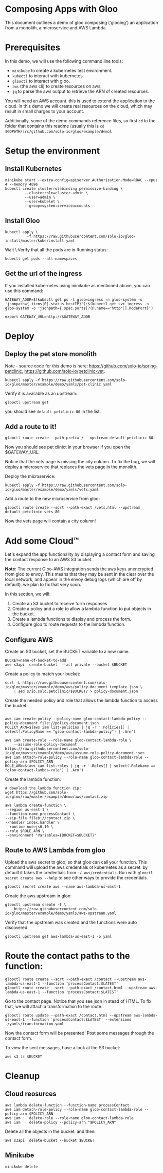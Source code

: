 Composing Apps with Gloo
==========
This document outlines a demo of gloo composing ('glooing') an application from a monolith, a microservice and AWS Lambda.

# Prerequisites
In this demo, we will use the following command line tools:

- `minikube` to create a kubernetes test environment.
- `kubectl` to interact with kubernetes.
- `glooctl` to interact with gloo.
- `aws` (the aws cli) to create resources on aws.
- `jq` to parse the aws output to retrieve the ARN of created resources.

You will need an AWS account. this is used to extend the application to the cloud. In this demo 
we will create real resources on the cloud, which may result in small charges to your account.

Additionally, some of the demo commands reference files, so first `cd` to the folder that contains 
this readme (usually this is `cd $GOPATH/src/github.com/solo-io/gloo/example/demo`).

# Setup the environment

## Install Kubernetes

```shell
minikube start --extra-config=apiserver.Authorization.Mode=RBAC --cpus 4 --memory 4096
kubectl create clusterrolebinding permissive-binding \
         --clusterrole=cluster-admin \
         --user=admin \
         --user=kubelet \
         --group=system:serviceaccounts
```

## Install Gloo
```shell
kubectl apply \
          -f https://raw.githubusercontent.com/solo-io/gloo-install/master/kube/install.yaml
```

Wait \ Verify that all the pods are in Running status:
```
kubectl get pods --all-namespaces
```

## Get the url of the ingress
If you installed kubernetes using minikube as mentioned above, you can use this command:
```shell
GATEWAY_ADDR=$(kubectl get po -l gloo=ingress -n gloo-system -o 'jsonpath={.items[0].status.hostIP}'):$(kubectl get svc ingress -n gloo-system -o 'jsonpath={.spec.ports[?(@.name=="http")].nodePort}')

export GATEWAY_URL=http://$GATEWAY_ADDR
```

# Deploy
## Deploy the pet store monolith

Note - source code for this demo is here: https://github.com/solo-io/spring-petclinic, https://github.com/solo-io/petclinic-vet.

```shell
kubectl apply -f https://raw.githubusercontent.com/solo-io/gloo/master/example/demo/yamls/pet-clinic.yaml
```

Verify it is available as an upstream:

```shell
glooctl upstream get
```

you should see `default-petclinic-80` in the list.

## Add a route to it!

```shell
glooctl route create --path-prefix / --upstream default-petclinic-80
```

Now you should see pet clinict in your browser if you open the $GATEWAY_URL.

Notice that the vets page is missing the city column. To fix the bug, we will deploy a microservice that replaces the vets page in the monolith.

Deploy the microservice:

```shell
kubectl apply -f https://raw.githubusercontent.com/solo-io/gloo/master/example/demo/yamls/vets.yaml
```

Add a route to the new microservice from gloo:

```shell
glooctl route create --sort --path-exact /vets.html --upstream default-petclinic-vets-80
```

Now the vets page will contain a city column!

# Add some Cloud™

Let's expand the app functionality by displaying a contact form and saving the contact response to an AWS S3 bucket.

**Note:** The current Gloo-AWS integration sends the aws keys unencrypted from gloo to envoy. This means
that they may be sent in the clear over the local network, and appear in the envoy debug logs (which are off by default). we plan to fix that very soon.

In this section, we will:
1. Create an S3 bucket to receive form responses
2. Create a policy and a role to allow a lambda function to put objects in the bucket.
3. Create a lambda functions to display and process the form.
4. Configure gloo to route requests to the lambda function.

## Configure AWS

Create an S3 bucket, set the BUCKET variable to a new name.
```shell
BUCKET=name-of-bucket-to-add
aws s3api  create-bucket  --acl private --bucket $BUCKET
```

Create a policy to match your bucket:

```shell
curl -L https://raw.githubusercontent.com/solo-io/gloo/master/example/demo/aws/policy-document_template.json \
    | sed s/io.solo.petclinic/$BUCKET/ > policy-document.json
```

Create the needed policy and role that allows the lambda function to access the bucket:

```shell

aws iam create-policy --policy-name gloo-contact-lambda-policy --policy-document file://policy-document.json
POLICY_ARN=$(aws iam list-policies | jq -r '.Policies[] | select(.PolicyName == "gloo-contact-lambda-policy") | .Arn')

aws iam create-role --role-name gloo-contact-lambda-role \
    --assume-role-policy-document https://raw.githubusercontent.com/solo-io/gloo/master/example/demo/aws/assume-role-policy-document.json
aws iam attach-role-policy --role-name gloo-contact-lambda-role --policy-arn $POLICY_ARN
ROLE_ARN=$(aws iam list-roles | jq -r '.Roles[] | select(.RoleName == "gloo-contact-lambda-role") | .Arn')

```




Create the lambda function:

```shell
# download the lambda function zip:
wget https://github.com/solo-io/gloo/raw/master/example/demo/aws/contact.zip

aws lambda create-function \
--region us-east-1 \
--function-name processContact \
--zip-file fileb://contact.zip \
--handler index.handler \
--runtime nodejs6.10 \
--role $ROLE_ARN \
--environment "Variables={BUCKET=$BUCKET}"
```

## Route to AWS Lambda from gloo

Upload the aws secret to gloo, so that gloo can call your function. This command will upload 
the aws credentials ot kubernetes as a secret. by default it takes the credentials from `~/.aws/credentials`.
Run with `glooctl secret create aws --help` to see other ways to provide the credentials.

```shell
glooctl secret create aws --name aws-lambda-us-east-1
```

Create the aws upstream in gloo:

```shell
glooctl upstream create -f \
    https://raw.githubusercontent.com/solo-io/gloo/master/example/demo/yamls/aws-upstream.yaml
```

Verify that the upstream was created and the functions were auto discovered:

```shell
glooctl upstream get aws-lambda-us-east-1 -o yaml
```

# Route the contact paths to the function:

```shell
glooctl route create --sort --path-exact /contact --upstream aws-lambda-us-east-1 --function 'processContact:$LATEST'
glooctl route create --sort --path-exact /contact.html --upstream aws-lambda-us-east-1 --function 'processContact:$LATEST'
```

Go to the contact page. Notice that you see json in stead of HTML. To fix that, we will attach a  transformation to the route:

```shell
glooctl route update --path-exact /contact.html --upstream aws-lambda-us-east-1 --function 'processContact:$LATEST' --extensions ./yamls/transformation.yaml
```

Now the contact form will be presented! Post some messages through the contact form.

To view the sent messages, have a look at the S3 bucket:

```shell
aws s3 ls $BUCKET
```

# Cleanup
## Cloud reosurces

```shell
aws lambda delete-function --function-name processContact
aws iam detach-role-policy --role-name gloo-contact-lambda-role --policy-arn $POLICY_ARN
aws iam    delete-role --role-name gloo-contact-lambda-role
aws iam    delete-policy --policy-arn "$POLICY_ARN"
```
Delete all the objects in the bucket. and then:
```
aws s3api  delete-bucket --bucket $BUCKET
```

## Minikube
```
minikube delete
```